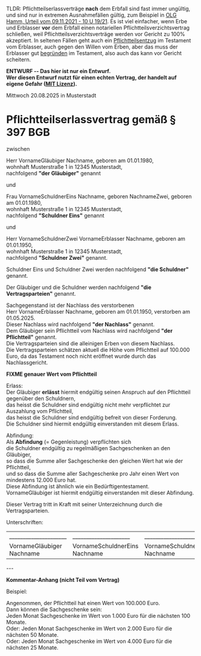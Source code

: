 TLDR:
Pflichtteilserlassverträge **nach** dem Erbfall sind fast immer ungültig,
und sind nur in extremen Ausnahmefällen gültig,
zum Beispiel in [OLG Hamm, Urteil vom 09.11.2021 - 10 U 19/21](doc/olg-hamm-2021-11-09-10-u-19-21.md).
Es ist viel einfacher,
wenn Erbe und Erblasser **vor** dem Erbfall
einen notariellen Pflichtteilsverzichtsvertrag schließen,
weil Pflichtteilsverzichtsverträge werden vor Gericht zu 100% akzeptiert.
In seltenen Fällen geht auch ein
[Pflichtteilsentzug](doc/2025-08-22.chatgpt.com.pflichtteilsentzug.md)
im Testament vom Erblasser, auch gegen den Willen vom Erben,
aber das muss der Erblasser gut [begründen](doc/2025-08-22.chatgpt.com.pflichtteilsentzug.md#1-was-bedeutet-unzumutbarkeit) im Testament,
also auch das kann vor Gericht scheitern.

**ENTWURF -- Das hier ist nur ein Entwurf.**  
**Wer diesen Entwurf nutzt für einen echten Vertrag, der handelt auf eigene Gefahr ([MIT Lizenz](lizenz.txt)).**

Mittwoch 20.08.2025 in Musterstadt

# Pflichtteilserlassvertrag gemäß § 397 BGB

zwischen

Herr VornameGläubiger Nachname, geboren am 01.01.1980,  
wohnhaft Musterstraße 1 in 12345 Musterstadt,  
nachfolgend **"der Gläubiger"** genannt

und

Frau VornameSchuldnerEins Nachname, geboren NachnameZwei, geboren am 01.01.1980,  
wohnhaft Musterstraße 1 in 12345 Musterstadt,  
nachfolgend **"Schuldner Eins"** genannt

und

Herr VornameSchuldnerZwei VornameErblasser Nachname, geboren am 01.01.1950,  
wohnhaft Musterstraße 1 in 12345 Musterstadt,  
nachfolgend **"Schuldner Zwei"** genannt.

Schuldner Eins und Schuldner Zwei werden nachfolgend **"die Schuldner"** genannt.

Der Gläubiger und die Schuldner werden nachfolgend **"die Vertragsparteien"** genannt.

Sachgegenstand ist der Nachlass des verstorbenen  
Herr VornameErblasser Nachname, geboren am 01.01.1950, verstorben am 01.05.2025.  
Dieser Nachlass wird nachfolgend **"der Nachlass"** genannt.  
Dem Gläubiger sein Pflichtteil vom Nachlass wird nachfolgend **"der Pflichtteil"** genannt.  
Die Vertragsparteien sind die alleinigen Erben von diesem Nachlass.  
Die Vertragsparteien schätzen aktuell die Höhe vom Pflichtteil auf 100.000 Euro,
da das Testament noch nicht eröffnet wurde durch das Nachlassgericht.

**FIXME genauer Wert vom Pflichtteil**

Erlass:  
Der Gläubiger **erlässt** hiermit endgültig seinen Anspruch auf den Pflichtteil gegenüber den Schuldnern,  
das heisst die Schuldner sind endgültig nicht mehr verpflichtet zur Auszahlung vom Pflichtteil,  
das heisst die Schuldner sind endgültig befreit von dieser Forderung.  
Die Schuldner sind hiermit endgültig einverstanden mit diesem Erlass.

Abfindung:  
Als **Abfindung** (= Gegenleistung) verpflichten sich  
die Schuldner endgültig zu regelmäßigen Sachgeschenken an den Gläubiger,  
so dass die Summe aller Sachgeschenke den gleichen Wert hat wie der Pflichtteil,  
und so dass die Summe aller Sachgeschenke pro Jahr einen Wert von mindestens 12.000 Euro hat.  
Diese Abfindung ist ähnlich wie ein Bedürftigentestament.  
VornameGläubiger ist hiermit endgültig einverstanden mit dieser Abfindung.

Dieser Vertrag tritt in Kraft mit seiner Unterzeichnung durch die Vertragsparteien.

Unterschriften:

<table>
<tr>
<td>_____________________</td>
<td>_____________________</td>
<td>_____________________</td>
</tr>
<tr>
<td>VornameGläubiger Nachname</td>
<td>VornameSchuldnerEins Nachname</td>
<td>VornameSchuldnerEins Nachname</td>
</tr>
</table>

\-\--

**Kommentar-Anhang (nicht Teil vom Vertrag)**

Beispiel:

Angenommen, der Pflichtteil hat einen Wert von 100.000 Euro.  
Dann können die Sachgeschenke sein:  
Jeden Monat Sachgeschenke im Wert von 1.000 Euro für die nächsten 100 Monate.  
Oder: Jeden Monat Sachgeschenke im Wert von 2.000 Euro für die nächsten 50 Monate.  
Oder: Jeden Monat Sachgeschenke im Wert von 4.000 Euro für die nächsten 25 Monate.
